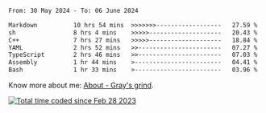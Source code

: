 <!--START_SECTION:waka-->

```txt
From: 30 May 2024 - To: 06 June 2024

Markdown          10 hrs 54 mins  >>>>>>>------------------   27.59 %
sh                8 hrs 4 mins    >>>>>--------------------   20.43 %
C++               7 hrs 27 mins   >>>>>--------------------   18.84 %
YAML              2 hrs 52 mins   >>-----------------------   07.27 %
TypeScript        2 hrs 46 mins   >>-----------------------   07.03 %
Assembly          1 hr 44 mins    >------------------------   04.41 %
Bash              1 hr 33 mins    >------------------------   03.96 %
```

<!--END_SECTION:waka-->

<!-- [![grayxu's github stats](https://github-readme-stats.vercel.app/api?username=grayxu&count_private=true&show_icons=true)](https://github.com/grayxu) -->

Know more about me: [About - Gray's grind](https://www.grayxu.cn/).
<p align="left">
  <a href="https://wakatime.com/@c69eb31e-43a1-463f-8968-c3449e386f57"><img src="https://wakatime.com/badge/user/c69eb31e-43a1-463f-8968-c3449e386f57.svg" title="Total time coded since Feb 28 2023" /></a>
</p>


